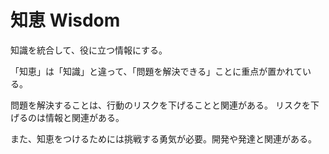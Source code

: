 # 知恵 Wisdom

知識を統合して、役に立つ情報にする。

「知恵」は「知識」と違って、「問題を解決できる」ことに重点が置かれている。

問題を解決することは、行動のリスクを下げることと関連がある。
リスクを下げるのは情報と関連がある。

また、知恵をつけるためには挑戦する勇気が必要。開発や発達と関連がある。
